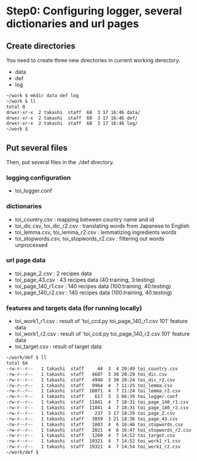 # Step0: Configuring logger, several dictionaries and url pages

## Create directories
You need to create three new directories in current working derectory.
- data
- def
- log

```sh
~/work $ mkdir data def log
~/work $ ll
total 0
drwxr-xr-x  2 takashi  staff  68  3 17 16:46 data/
drwxr-xr-x  2 takashi  staff  68  3 17 16:46 def/
drwxr-xr-x  2 takashi  staff  68  3 17 16:46 log/
~/work $
```

## Put several files
Then, put several files in the ./def directory.

### logging configuration
- toi_logger.conf

### dictionaries
- toi_country.csv : mapping between country name and id
- toi_dic.csv, toi_dic_r2.csv : translating words from Japanese to English
- toi_lemma.csv, toi_lemma_r2.csv : lemmatizing ingredients words
- toi_stopwords.csv, toi_stopwords_r2.csv : filtering out words unprocessed

### url page data
- toi_page_2.csv : 2 recipes data
- toi_page_43.csv : 43 recipes data (40:training, 3:testing)
- toi_page_140_r1.csv : 140 recipes data (100:training, 40:testing)
- toi_page_140_r2.csv : 140 recipes data (100:training, 40:testing)

### features and targets data (for running locally)
- toi_work1_r1.csv : result of 'toi_ccd.py toi_page_140_r1.csv 101' feature data
- toi_work1_r2.csv : result of 'toi_ccd.py toi_page_140_r2.csv 101' feature data
- toi_target.csv : result of target data


```sh
~/work/def $ ll
total 64
-rw-r--r--   1 takashi  staff     44  3  4 20:49 toi_country.csv
-rw-r--r--   1 takashi  staff   4687  3 30 20:29 toi_dic.csv
-rw-r--r--   1 takashi  staff   4948  3 30 20:24 toi_dic_r2.csv
-rw-r--r--   1 takashi  staff   9964  4  7 11:25 toi_lemma.csv
-rw-r--r--   1 takashi  staff  10071  4  7 11:24 toi_lemma_r2.csv
-rw-r--r--   1 takashi  staff    617  3  3 06:39 toi_logger.conf
-rw-r--r--   1 takashi  staff  11841  4  7 18:31 toi_page_140_r1.csv
-rw-r--r--   1 takashi  staff  11841  4  7 18:31 toi_page_140_r2.csv
-rw-r--r--   1 takashi  staff    237  3 17 18:29 toi_page_2.csv
-rw-r--r--   1 takashi  staff   3059  3 21 18:36 toi_page_43.csv
-rw-r--r--   1 takashi  staff   1883  4  6 16:46 toi_stopwords.csv
-rw-r--r--   1 takashi  staff   2021  4  6 16:47 toi_stopwords_r2.csv
-rw-r--r--   1 takashi  staff   1260  4  7 14:52 toi_target.csv
-rw-r--r--   1 takashi  staff  19321  4  7 14:52 toi_work1_r1.csv
-rw-r--r--   1 takashi  staff  19321  4  7 14:54 toi_work1_r2.csv
~/work/def $
```
